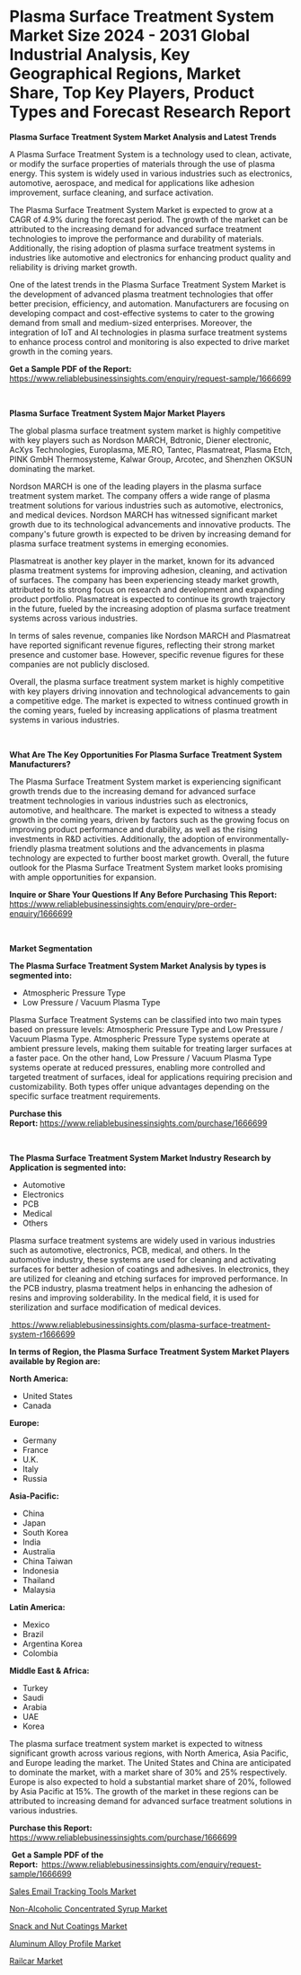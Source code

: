 <p><h1>Plasma Surface Treatment System Market Size 2024 - 2031 Global Industrial Analysis, Key Geographical Regions, Market Share, Top Key Players, Product Types and Forecast Research Report</h1></p><p><strong>Plasma Surface Treatment System Market Analysis and Latest Trends</strong></p>
<p><p>A Plasma Surface Treatment System is a technology used to clean, activate, or modify the surface properties of materials through the use of plasma energy. This system is widely used in various industries such as electronics, automotive, aerospace, and medical for applications like adhesion improvement, surface cleaning, and surface activation.</p><p>The Plasma Surface Treatment System Market is expected to grow at a CAGR of 4.9% during the forecast period. The growth of the market can be attributed to the increasing demand for advanced surface treatment technologies to improve the performance and durability of materials. Additionally, the rising adoption of plasma surface treatment systems in industries like automotive and electronics for enhancing product quality and reliability is driving market growth.</p><p>One of the latest trends in the Plasma Surface Treatment System Market is the development of advanced plasma treatment technologies that offer better precision, efficiency, and automation. Manufacturers are focusing on developing compact and cost-effective systems to cater to the growing demand from small and medium-sized enterprises. Moreover, the integration of IoT and AI technologies in plasma surface treatment systems to enhance process control and monitoring is also expected to drive market growth in the coming years.</p></p>
<p><strong>Get a Sample PDF of the Report:&nbsp;</strong> <a href="https://www.reliablebusinessinsights.com/enquiry/request-sample/1666699">https://www.reliablebusinessinsights.com/enquiry/request-sample/1666699</a></p>
<p>&nbsp;</p>
<p><strong>Plasma Surface Treatment System Major Market Players</strong></p>
<p><p>The global plasma surface treatment system market is highly competitive with key players such as Nordson MARCH, Bdtronic, Diener electronic, AcXys Technologies, Europlasma, ME.RO, Tantec, Plasmatreat, Plasma Etch, PINK GmbH Thermosysteme, Kalwar Group, Arcotec, and Shenzhen OKSUN dominating the market.</p><p>Nordson MARCH is one of the leading players in the plasma surface treatment system market. The company offers a wide range of plasma treatment solutions for various industries such as automotive, electronics, and medical devices. Nordson MARCH has witnessed significant market growth due to its technological advancements and innovative products. The company's future growth is expected to be driven by increasing demand for plasma surface treatment systems in emerging economies.</p><p>Plasmatreat is another key player in the market, known for its advanced plasma treatment systems for improving adhesion, cleaning, and activation of surfaces. The company has been experiencing steady market growth, attributed to its strong focus on research and development and expanding product portfolio. Plasmatreat is expected to continue its growth trajectory in the future, fueled by the increasing adoption of plasma surface treatment systems across various industries.</p><p>In terms of sales revenue, companies like Nordson MARCH and Plasmatreat have reported significant revenue figures, reflecting their strong market presence and customer base. However, specific revenue figures for these companies are not publicly disclosed.</p><p>Overall, the plasma surface treatment system market is highly competitive with key players driving innovation and technological advancements to gain a competitive edge. The market is expected to witness continued growth in the coming years, fueled by increasing applications of plasma treatment systems in various industries.</p></p>
<p>&nbsp;</p>
<p><strong>What Are The Key Opportunities For Plasma Surface Treatment System Manufacturers?</strong></p>
<p><p>The Plasma Surface Treatment System market is experiencing significant growth trends due to the increasing demand for advanced surface treatment technologies in various industries such as electronics, automotive, and healthcare. The market is expected to witness a steady growth in the coming years, driven by factors such as the growing focus on improving product performance and durability, as well as the rising investments in R&D activities. Additionally, the adoption of environmentally-friendly plasma treatment solutions and the advancements in plasma technology are expected to further boost market growth. Overall, the future outlook for the Plasma Surface Treatment System market looks promising with ample opportunities for expansion.</p></p>
<p><strong>Inquire or Share Your Questions If Any Before Purchasing This Report:</strong> <a href="https://www.reliablebusinessinsights.com/enquiry/pre-order-enquiry/1666699">https://www.reliablebusinessinsights.com/enquiry/pre-order-enquiry/1666699</a></p>
<p>&nbsp;</p>
<p><strong>Market Segmentation</strong></p>
<p><strong>The Plasma Surface Treatment System Market Analysis by types is segmented into:</strong></p>
<p><ul><li>Atmospheric Pressure Type</li><li>Low Pressure / Vacuum Plasma Type</li></ul></p>
<p><p>Plasma Surface Treatment Systems can be classified into two main types based on pressure levels: Atmospheric Pressure Type and Low Pressure / Vacuum Plasma Type. Atmospheric Pressure Type systems operate at ambient pressure levels, making them suitable for treating larger surfaces at a faster pace. On the other hand, Low Pressure / Vacuum Plasma Type systems operate at reduced pressures, enabling more controlled and targeted treatment of surfaces, ideal for applications requiring precision and customizability. Both types offer unique advantages depending on the specific surface treatment requirements.</p></p>
<p><strong>Purchase this Report:&nbsp;</strong><a href="https://www.reliablebusinessinsights.com/purchase/1666699">https://www.reliablebusinessinsights.com/purchase/1666699</a></p>
<p>&nbsp;</p>
<p><strong>The Plasma Surface Treatment System Market Industry Research by Application is segmented into:</strong></p>
<p><ul><li>Automotive</li><li>Electronics</li><li>PCB</li><li>Medical</li><li>Others</li></ul></p>
<p><p>Plasma surface treatment systems are widely used in various industries such as automotive, electronics, PCB, medical, and others. In the automotive industry, these systems are used for cleaning and activating surfaces for better adhesion of coatings and adhesives. In electronics, they are utilized for cleaning and etching surfaces for improved performance. In the PCB industry, plasma treatment helps in enhancing the adhesion of resins and improving solderability. In the medical field, it is used for sterilization and surface modification of medical devices.</p></p>
<p><a href="https://www.reliablebusinessinsights.com/plasma-surface-treatment-system-r1666699">&nbsp;https://www.reliablebusinessinsights.com/plasma-surface-treatment-system-r1666699</a></p>
<p><strong>In terms of Region, the Plasma Surface Treatment System Market Players available by Region are:</strong></p>
<p>
    <p> <strong> North America: </strong>
        <ul>
            <li>United States</li>
            <li>Canada</li>
        </ul>
        </p> 
    <p> <strong> Europe: </strong>
        <ul>
            <li>Germany</li>
            <li>France</li>
            <li>U.K.</li>
            <li>Italy</li>
            <li>Russia</li>
        </ul>
        </p> 
    <p> <strong> Asia-Pacific: </strong>
        <ul>
            <li>China</li>
            <li>Japan</li>
            <li>South Korea</li>
            <li>India</li>
            <li>Australia</li>
            <li>China Taiwan</li>
            <li>Indonesia</li>
            <li>Thailand</li>
            <li>Malaysia</li>
        </ul>
        </p> 
    <p> <strong> Latin America: </strong>
        <ul>
            <li>Mexico</li>
            <li>Brazil</li>
            <li>Argentina Korea</li>
            <li>Colombia</li>
        </ul>
        </p> 
    <p> <strong> Middle East & Africa: </strong>
        <ul>
            <li>Turkey</li>
            <li>Saudi</li>
            <li>Arabia</li>
            <li>UAE</li>
            <li>Korea</li>
        </ul>
    </p>
    </p>
<p><p>The plasma surface treatment system market is expected to witness significant growth across various regions, with North America, Asia Pacific, and Europe leading the market. The United States and China are anticipated to dominate the market, with a market share of 30% and 25% respectively. Europe is also expected to hold a substantial market share of 20%, followed by Asia Pacific at 15%. The growth of the market in these regions can be attributed to increasing demand for advanced surface treatment solutions in various industries.</p></p>
<p><strong>Purchase this Report: </strong><a href="https://www.reliablebusinessinsights.com/purchase/1666699">https://www.reliablebusinessinsights.com/purchase/1666699</a></p>
<p>&nbsp;<strong>Get a Sample PDF of the Report:&nbsp;&nbsp;</strong><a href="https://www.reliablebusinessinsights.com/enquiry/request-sample/1666699">https://www.reliablebusinessinsights.com/enquiry/request-sample/1666699</a></p>
<p><strong></strong></p>
<p><p><a href="https://www.linkedin.com/pulse/sales-email-tracking-tools-market-size-share-trends-analysis-dd9kf?trackingId=mmFfh2laSriUv5t7LLelMQ%3D%3D">Sales Email Tracking Tools Market</a></p><p><a href="https://medium.com/@norchellecan/non-alcoholic-concentrated-syrup-market-size-is-growing-at-cagr-of-6-3-815487f81366">Non-Alcoholic Concentrated Syrup Market</a></p><p><a href="https://medium.com/@max.sanderson5645/analyzing-snack-and-nut-coatings-market-dynamics-and-growth-drivers-and-forecasted-for-period-from-4afb39b3bb30">Snack and Nut Coatings Market</a></p><p><a href="https://github.com/RoccoManning/Market-Research-Report-List-6/blob/main/aluminum-alloy-profile-market.md">Aluminum Alloy Profile Market</a></p><p><a href="https://github.com/gulaimolin/Market-Research-Report-List-6/blob/main/railcar-market.md">Railcar Market</a></p></p>